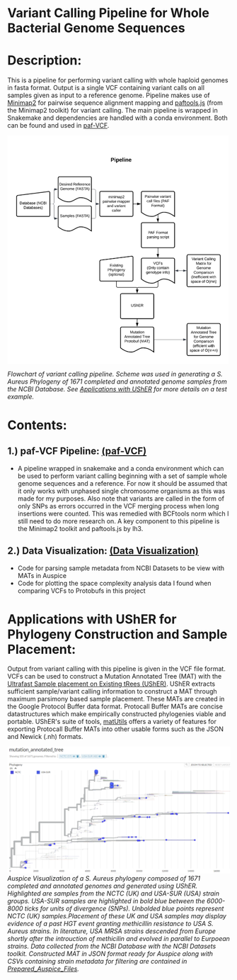 # Variant Calling Pipeline for Whole Bacterial Genome Sequences

# Description:

This is a pipeline for performing variant calling with whole haploid genomes in fasta format. Output is a single VCF containing variant calls on all samples given as input to a reference genome. Pipeline makes use of [Minimap2](https://github.com/lh3/minimap2) for pairwise sequence alignment mapping and [paftools.js](https://github.com/lh3/minimap2/blob/master/misc/paftools.js) (from the Minimap2 toolkit) for variant calling. The main pipeline is wrapped in Snakemake and dependencies are handled with a conda environment. Both can be found and used in [paf-VCF](/paf-VCF/).

<img align="center" width=500px  src="images/flowchart.jpg"></img>

*Flowchart of variant calling pipeline. Scheme was used in generating a S. Aureus Phylogeny of 1671 completed and annotated genome samples from the NCBI Database. See [Applications with UShER](#app_anchor) for more details on a test example.*


# Contents:

## 1.) paf-VCF Pipeline: [(paf-VCF)](/paf-VCF/)
- A pipeline wrapped in snakemake and a conda environment which can be used
    to perform variant calling beginning with a set of sample whole genome sequences
    and a reference. For now it should be assumed that it only works with unphased 
    single chromosome organisms as this was made for my purposes. Also note that 
    variants are called in the form of only SNPs as errors occurred in the VCF merging
    process when long insertions were counted. This was remedied with BCFtools norm
    which I still need to do more research on. A key component to this pipeline 
    is the Minimap2 toolkit and paftools.js by lh3.

## 2.) Data Visualization: [(Data Visualization)](/Data%20Visualization/)
- Code for parsing sample metadata from NCBI Datasets to be view with MATs in Auspice
- Code for plotting the space complexity analysis data I found when comparing VCFs to Protobufs in this project


# Applications with UShER for Phylogeny Construction and Sample Placement:

Output from variant calling with this pipeline is given in the VCF file format. VCFs can be used to construct a Mutation Annotated Tree (MAT) with the [Ultrafast Sample placement on Existing tRees (UShER)](https://usher-wiki.readthedocs.io/en/latest/UShER.html). UShER extracts sufficient sample/variant calling information to construct a MAT through maximum parsimony based sample placement. These MATs are created in the Google Protocol Buffer data format. Protocall Buffer MATs are concise datastructures which make empirically constructed phylogenies viable and portable. UShER's suite of tools, [matUtils](https://usher-wiki.readthedocs.io/en/latest/matUtils.html) offers a variety of features for exporting Protocall Buffer MATs into other usable forms such as the JSON and Newick (.nh) formats.

<a name="app_anchor"></a>
![alt text](/images/USA(BOLDED)vsNCTC.PNG)
*Auspice Visualization of a S. Aureus phylogeny composed of 1671 completed and annotated genomes and generated using UShER. Highlighted are samples from the NCTC (UK) and USA-SUR (USA) strain groups. USA-SUR samples are highlighted in bold blue between the 6000-8000 ticks for units of divergence (SNPs). Unbolded blue points represent NCTC (UK) samples.Placement of these UK and USA samples may display evidence of a past HGT event granting methicillin resistance to USA S. Aureus strains. In literature, USA MRSA strains descended from Europe shortly after the introuction of methicilin and evolved in parallel to Eurpoean strains. Data collected from the NCBI Database with the NCBI Datasets toolkit. Constructed MAT in JSON format ready for Auspice along with CSVs containing strain metadata for filtering are contained in [Prepared_Auspice_Files](/Data%20Visualization/Prepared_Auspice_Files).*
